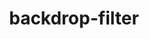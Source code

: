 ---
title: "backdrop-filter"
description: ""
category: css
last_test_date: "2023-01-21"
test_url: "/tests/css-backdrop-filter.html"
test_results_url: ""
stats: {
    apple-mail: {
        macos: {
            "13.1":"a #1"
        },
        ios: {
            "16.2":"a #1"
        }
    },
    gmail: {
        desktop-webmail: {
            "2023-01":"n"
        },
        ios: {
            "2023-01":"n"
        },
        android: {
            "2021-07":"u"
        },
        mobile-webmail: {
            "2021-07":"u"
        }
    },
    orange: {
        desktop-webmail: {
            "2023-01":"u"
        },
        ios: {
            "2023-01":"u"
        },
        android: {
            "2023-01":"u"
        }
    },
    outlook: {
        windows: {
            "2003":"n",
            "2007":"n",
            "2010":"n",
            "2013":"n",
            "2016":"n",
            "2019":"n"
        },
        windows-mail: {
            "2023-01":"n"
        },
        macos: {
            "2016":"u",
            "2019":"u"
        },
        outlook-com: {
            "2023-01":"n"
        },
        ios: {
            "2023-01":"n"
        },
        android: {
            "2021-07":"u"
        }
    },
    samsung-email: {
        android: {
            "7.0":"u"
        }
    },
    sfr: {
        desktop-webmail: {
            "2021-07":"u"
        },
        ios: {
            "2021-07":"u"
        },
        android: {
            "2021-07":"u"
        }
    },
    thunderbird: {
        macos: {
            "78.10":"u"
        }
    },
    aol: {
        desktop-webmail: {
            "2021-07":"u"
        },
        ios: {
            "2021-07":"u"
        },
        android: {
            "2021-07":"u"
        }
    },
    yahoo: {
        desktop-webmail: {
            "2021-07":"u"
        },
        ios: {
            "2023-01":"n"
        },
        android: {
            "2021-07":"u"
        }
    },
    protonmail: {
        desktop-webmail: {
            "2021-07":"u"
        },
        ios: {
            "2021-07":"u"
        },
        android: {
            "2021-07":"u"
        }
    },
    hey: {
        desktop-webmail: {
            "2023-01":"y"
        }
    },
    mail-ru: {
        desktop-webmail: {
            "2023-01":"y"
        }
    },
    fastmail: {
        desktop-webmail: {
            "2023-01": "n"
        }
    },
    laposte: {
        desktop-webmail: {
            "2021-08": "u"
        }
    }
}
notes_by_num: {
    "1": "Partial. Requires the -webkit- prefix."
}
links: {
    "Can I use: backdrop-filter":"https://caniuse.com/css-backdrop-filter",
    "MDN: backdrop-filter":"https://developer.mozilla.org/en-US/docs/Web/CSS/backdrop-filter"
}
---